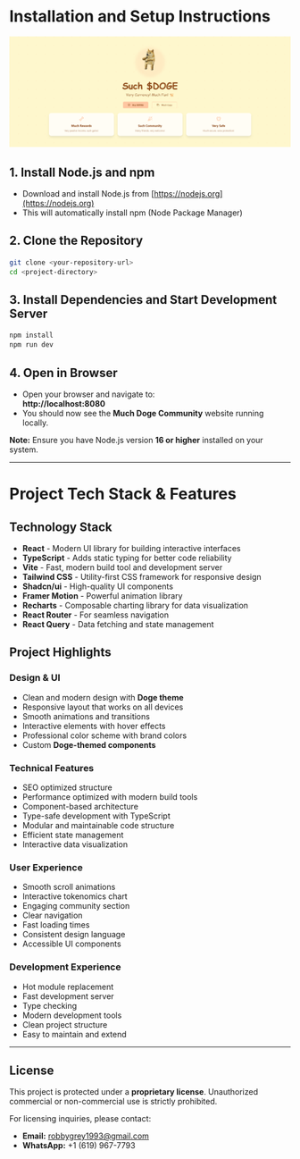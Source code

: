 # Installation and Setup Instructions

![Preview](public/og-image.png)

## 1. Install Node.js and npm
- Download and install Node.js from [https://nodejs.org](https://nodejs.org)
- This will automatically install npm (Node Package Manager)

## 2. Clone the Repository
```bash
git clone <your-repository-url>
cd <project-directory>
```

## 3. Install Dependencies and Start Development Server
```bash
npm install
npm run dev
```

## 4. Open in Browser
- Open your browser and navigate to:  
  **http://localhost:8080**
- You should now see the **Much Doge Community** website running locally.

**Note:** Ensure you have Node.js version **16 or higher** installed on your system.

---

# Project Tech Stack & Features

## Technology Stack
- **React** - Modern UI library for building interactive interfaces
- **TypeScript** - Adds static typing for better code reliability
- **Vite** - Fast, modern build tool and development server
- **Tailwind CSS** - Utility-first CSS framework for responsive design
- **Shadcn/ui** - High-quality UI components
- **Framer Motion** - Powerful animation library
- **Recharts** - Composable charting library for data visualization
- **React Router** - For seamless navigation
- **React Query** - Data fetching and state management

## Project Highlights

### Design & UI
- Clean and modern design with **Doge theme**
- Responsive layout that works on all devices
- Smooth animations and transitions
- Interactive elements with hover effects
- Professional color scheme with brand colors
- Custom **Doge-themed components**

### Technical Features
- SEO optimized structure
- Performance optimized with modern build tools
- Component-based architecture
- Type-safe development with TypeScript
- Modular and maintainable code structure
- Efficient state management
- Interactive data visualization

### User Experience
- Smooth scroll animations
- Interactive tokenomics chart
- Engaging community section
- Clear navigation
- Fast loading times
- Consistent design language
- Accessible UI components

### Development Experience
- Hot module replacement
- Fast development server
- Type checking
- Modern development tools
- Clean project structure
- Easy to maintain and extend

---

## License
This project is protected under a **proprietary license**. Unauthorized commercial or non-commercial use is strictly prohibited.

For licensing inquiries, please contact:
- **Email:** robbygrey1993@gmail.com
- **WhatsApp:** +1 (619) 967-7793

